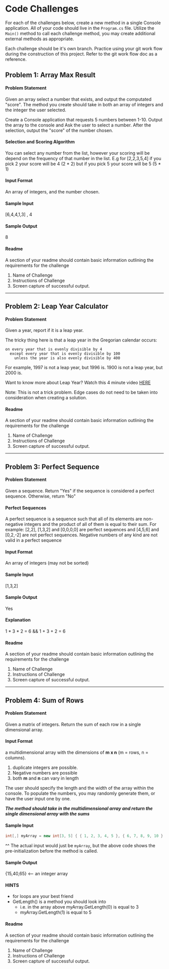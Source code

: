 # Code Challenges 
For each of the challenges below, create a new method in a single Console application. All of your code should live in the `Program.cs`
file. Utilize the `Main()` method to call each challenge method, you may create additional external methods as appropriate.

Each challenge should be it's own branch. Practice using your git work flow during the construction of this project. Refer to the git work flow doc as a reference. 

## Problem 1: Array Max Result

#### Problem Statement
Given an array select a number that exists, and output the computated "score". The method you create should take in
both an array of integers and the integer the user selected.

Create a Console application that requests 5 numbers between 1-10. Output the array to the console and Ask the user to
select a number. After the selection, output the "score" of the number chosen.

#### Selection and Scoring Algorithm
You can select any number from the list, however your scoring will be depend on the frequency of that number in the list. 
E.g for [2,2,3,5,4] if you pick 2 your score will be 4 (2 * 2) but if you pick 5 your score will be 5 (5 * 1)

#### Input Format
An array of integers, and the number chosen.

#### Sample Input
[6,4,4,1,3] , 4

#### Sample Output
8

#### Readme
A section of your readme should contain basic information outlining the requirements for the challenge
1. Name of Challenge
2. Instructions of Challenge
3. Screen capture of successful output. 



<hr />

## Problem 2: Leap Year Calculator

#### Problem Statement
Given a year, report if it is a leap year.

The tricky thing here is that a leap year in the Gregorian calendar occurs:

```
on every year that is evenly divisible by 4
  except every year that is evenly divisible by 100
    unless the year is also evenly divisible by 400

```

For example, 1997 is not a leap year, but 1996 is. 1900 is not a leap year, but 2000 is.

Want to know more about Leap Year? Watch this 4 minute video [HERE](https://www.youtube.com/watch?v=xX96xng7sAE)

Note: This is not a trick problem. Edge cases do not need to be taken into consideration when creating a solution.

#### Readme
A section of your readme should contain basic information outlining the requirements for the challenge
1. Name of Challenge
2. Instructions of Challenge
3. Screen capture of successful output. 

<hr />

## Problem 3: Perfect Sequence

#### Problem Statement
Given a sequence. Return "Yes" if the sequence is considered a perfect sequence. Otherwise, return "No"

#### Perfect Sequences
A perfect sequence is a sequence such that all of its elements are non-negative integers and the product of all of them is equal to their sum. 
For example: [2,2], [1,3,2] and [0,0,0,0] are perfect sequences and [4,5,6] and [0,2,-2] are not perfect sequences. Negative numbers of any kind are not valid in 
a perfect sequence

#### Input Format
An array of integers (may not be sorted)

#### Sample Input
[1,3,2]

#### Sample Output
Yes

#### Explanation
1 * 3 * 2 = 6 && 1 + 3 + 2 = 6

#### Readme
A section of your readme should contain basic information outlining the requirements for the challenge
1. Name of Challenge
2. Instructions of Challenge
3. Screen capture of successful output. 


<hr />

## Problem 4: Sum of Rows

#### Problem Statement
Given a matrix of integers. Return the sum of each row in a single dimensional array. 

#### Input Format
a multidimensional array with the dimensions of **m x n** (m = rows, n = columns).

1. duplicate integers are possible.
2. Negative numbers are possible
3. both **m** and **n** can vary in length

The user should specify the length and the width of the array within the console. To populate the numbers, you may randomly generate them, or have the user input one by one.

***The method should take in the multidimensional array and return the single dimensional array with the sums***

#### Sample Input
```csharp
int[,] myArray = new int[3, 5] { { 1, 2, 3, 4, 5 }, { 6, 7, 8, 9, 10 }, { 11, 12, 13, 14, 15 } };
```

^^ The actual input would just be `myArray`, but the above code shows the pre-initialization before the method is called. 

#### Sample Output

{15,40,65} <-- an integer array

#### HINTS
- for loops are your best friend
- GetLength() is a method you should look into
	- i.e. in the array above myArray.GetLength(0) is equal to 3
	- myArray.GetLength(1) is equal to 5
	

#### Readme
A section of your readme should contain basic information outlining the requirements for the challenge
1. Name of Challenge
2. Instructions of Challenge
3. Screen capture of successful output. 

